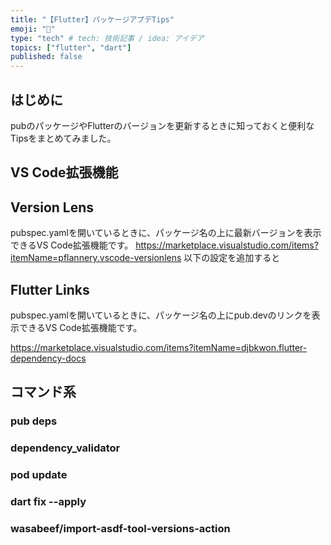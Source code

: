 ```yaml
---
title: "【Flutter】パッケージアプデTips"
emoji: "🐙"
type: "tech" # tech: 技術記事 / idea: アイデア
topics: ["flutter", "dart"]
published: false
---
```

## はじめに
pubのパッケージやFlutterのバージョンを更新するときに知っておくと便利なTipsをまとめてみました。


## VS Code拡張機能
## Version Lens

pubspec.yamlを開いているときに、パッケージ名の上に最新バージョンを表示できるVS Code拡張機能です。
https://marketplace.visualstudio.com/items?itemName=pflannery.vscode-versionlens
以下の設定を追加すると

## Flutter Links

pubspec.yamlを開いているときに、パッケージ名の上にpub.devのリンクを表示できるVS Code拡張機能です。

https://marketplace.visualstudio.com/items?itemName=djbkwon.flutter-dependency-docs

## コマンド系
### pub deps


### dependency_validator

### pod update

### dart fix --apply

### wasabeef/import-asdf-tool-versions-action